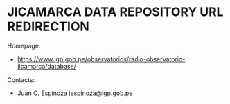 # JICAMARCA DATA REPOSITORY URL REDIRECTION

Homepage:
* https://www.igp.gob.pe/observatorios/radio-observatorio-jicamarca/database/

Contacts:

* Juan C. Espinoza <jespinoza@igp.gob.pe>
